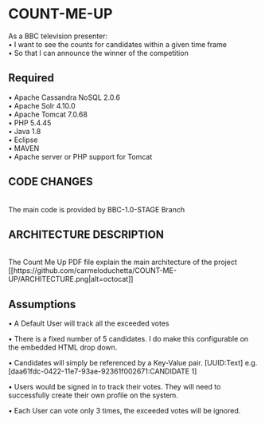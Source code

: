 # COUNT-ME-UP
  As a BBC television presenter:
<br> • I want to see the counts for candidates within a given time frame
<br> • So that I can announce the winner of the competition

<h2> Required</h2>
•	Apache Cassandra NoSQL 2.0.6
<br>•	Apache Solr 4.10.0
<br>•	Apache Tomcat 7.0.68
<br>•	PHP 5.4.45
<br>•	Java 1.8
<br>•	Eclipse
<br>•	MAVEN
<br>•	Apache server or PHP support for Tomcat 

<h2> CODE CHANGES</h2>
<br> The main code is provided by BBC-1.0-STAGE Branch

<h2> ARCHITECTURE DESCRIPTION</h2>
<br> The Count Me Up PDF file explain the main architecture of the project
[[https://github.com/carmeloduchetta/COUNT-ME-UP/ARCHITECTURE.png|alt=octocat]]

<h2> Assumptions </h2>

•	A Default User will track all the exceeded votes

•	There is a fixed number of 5 candidates. I do make this configurable on the embedded HTML drop down.

•	Candidates will simply be referenced by a Key-Value pair. [UUID:Text] e.g. [daa61fdc-0422-11e7-93ae-92361f002671:CANDIDATE 1]

•	Users would be signed in to track their votes. They will need to successfully create their own profile on the system.

•	Each User can vote only 3 times, the exceeded votes will be ignored.
